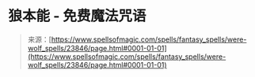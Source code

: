 <!--yml

category: 未分类

date: 2024-06-12 19:09:17

-->

# 狼本能 - 免费魔法咒语

> 来源：[https://www.spellsofmagic.com/spells/fantasy_spells/were-wolf_spells/23846/page.html#0001-01-01](https://www.spellsofmagic.com/spells/fantasy_spells/were-wolf_spells/23846/page.html#0001-01-01)
